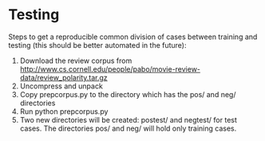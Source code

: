 Testing
=======

Steps to get a reproducible common division of cases between training and 
testing (this should be better automated in the future):

1. Download the review corpus from http://www.cs.cornell.edu/people/pabo/movie-review-data/review_polarity.tar.gz
2. Uncompress and unpack 
3. Copy prepcorpus.py to the directory which has the pos/ and neg/ directories
4. Run python prepcorpus.py
5. Two new directories will be created: postest/ and negtest/ for test cases. 
   The directories pos/ and neg/ will hold only training cases.

